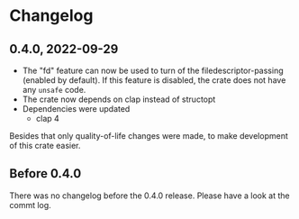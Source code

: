 # Changelog

## 0.4.0, 2022-09-29

- The "fd" feature can now be used to turn of the filedescriptor-passing
  (enabled by default). If this feature is disabled, the crate does not have
  any `unsafe` code.
- The crate now depends on clap instead of structopt
- Dependencies were updated
    - clap 4

Besides that only quality-of-life changes were made, to make development of this
crate easier.

## Before 0.4.0

There was no changelog before the 0.4.0 release. Please have a look at the commt
log.
